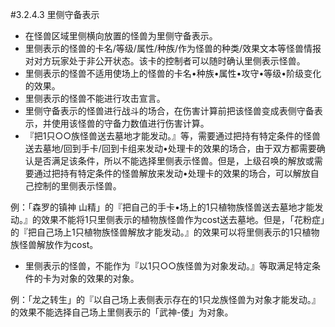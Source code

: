 #3.2.4.3        里侧守备表示
* 在怪兽区域里侧横向放置的怪兽为里侧守备表示。
* 里侧表示的怪兽的卡名/等级/属性/种族/作为怪兽的种类/效果文本等怪兽情报对对方玩家处于非公开状态。该卡的控制者可以随时确认里侧表示怪兽。
* 里侧表示的怪兽不适用使场上的怪兽的卡名•种族•属性•攻守•等级•阶级变化的效果。
* 里侧表示的怪兽不能进行攻击宣言。
* 里侧守备表示的怪兽进行战斗的场合，在伤害计算前把该怪兽变成表侧守备表示，并使用该怪兽的守备力数值进行伤害计算。
* 『把1只○○族怪兽送去墓地才能发动。』等，需要通过把持有特定条件的怪兽送去墓地/回到手卡/回到卡组来发动•处理卡的效果的场合，由于双方都需要确认是否满足该条件，所以不能选择里侧表示怪兽。但是，上级召唤的解放或需要通过把持有特定条件的怪兽解放来发动•处理卡的效果的场合，可以解放自己控制的里侧表示怪兽。

例：「森罗的镇神 山精」的『把自己的手卡•场上的1只植物族怪兽送去墓地才能发动。』的效果不能将1只里侧表示的植物族怪兽作为cost送去墓地。但是，「花粉症」的『把自己场上1只植物族怪兽解放才能发动。』的效果可以将里侧表示的1只植物族怪兽解放作为cost。
* 里侧表示的怪兽，不能作为『以1只○○族怪兽为对象发动。』等取满足特定条件的卡为对象的效果的对象。

例：「龙之转生」的『以自己场上表侧表示存在的1只龙族怪兽为对象才能发动。』的效果不能选择自己场上里侧表示的「武神-倭」为对象。
